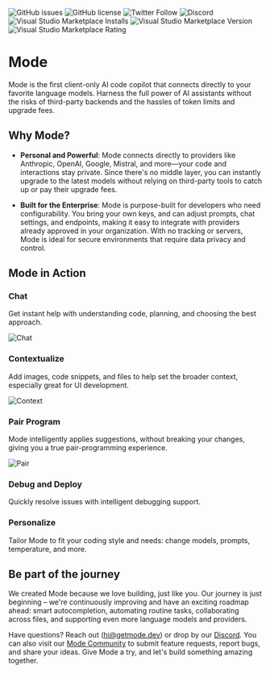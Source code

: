 ![GitHub issues](https://img.shields.io/github/issues/modedevteam/mode-community)
![GitHub license](https://img.shields.io/github/license/modedevteam/mode-community)
![Twitter Follow](https://img.shields.io/twitter/follow/modedevteam?style=social)
![Discord](https://img.shields.io/discord/1304602978497331290)
![Visual Studio Marketplace Installs](https://img.shields.io/visual-studio-marketplace/i/modedevteam.mode)
![Visual Studio Marketplace Version](https://img.shields.io/visual-studio-marketplace/v/modedevteam.mode)
![Visual Studio Marketplace Rating](https://img.shields.io/visual-studio-marketplace/r/modedevteam.mode)

# Mode

Mode is the first client-only AI code copilot that connects directly to your favorite language models. Harness the full power of AI assistants without the risks of third-party backends and the hassles of token limits and upgrade fees.

## Why Mode?

- **Personal and Powerful**: Mode connects directly to providers like Anthropic, OpenAI, Google, Mistral, and more&mdash;your code and interactions stay private. Since there's no middle layer, you can instantly upgrade to the latest models without relying on third-party tools to catch up or pay their upgrade fees.

- **Built for the Enterprise**: Mode is purpose-built for developers who need configurability. You bring your own keys, and can adjust prompts, chat settings, and endpoints, making it easy to integrate with providers already approved in your organization. With no tracking or servers, Mode is ideal for secure environments that require data privacy and control.

## Mode in Action

### Chat
Get instant help with understanding code, planning, and choosing the best approach.

![Chat](https://cdn.jsdelivr.net/gh/modedevteam/mode-assets/Chat.gif)

### Contextualize
Add images, code snippets, and files to help set the broader context, especially great for  UI development.

![Context](https://cdn.jsdelivr.net/gh/modedevteam/mode-assets/Context.gif)

### Pair Program
Mode intelligently applies suggestions, without breaking your changes, giving you a true pair-programming experience.

![Pair](https://cdn.jsdelivr.net/gh/modedevteam/mode-assets/ApplyChanges.gif)

### Debug and Deploy
Quickly resolve issues with intelligent debugging support.

### Personalize
Tailor Mode to fit your coding style and needs: change models, prompts, temperature, and more.

## Be part of the journey

We created Mode because we love building, just like you. Our journey is just beginning – we're continuously improving and have an exciting roadmap ahead: smart autocompletion, automating routine tasks, collaborating across files, and supporting even more language models and providers.

Have questions? Reach out (hi@getmode.dev) or drop by our [Discord](https://discord.gg/XHxbjcRM). You can also visit our [Mode Community](https://github.com/modedevteam/mode-community/blob/main/README.md) to submit feature requests, report bugs, and share your ideas. Give Mode a try, and let's build something amazing together.
